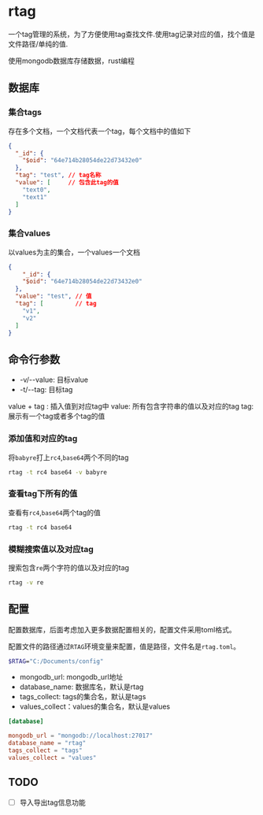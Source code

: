 # rtag

一个tag管理的系统，为了方便使用tag查找文件.使用tag记录对应的值，找个值是文件路径/单纯的值.

使用mongodb数据库存储数据，rust编程

## 数据库

### 集合tags

存在多个文档，一个文档代表一个tag，每个文档中的值如下

```json
{
  "_id": {
    "$oid": "64e714b28054de22d73432e0"
  },
  "tag": "test", // tag名称
  "value": [     // 包含此tag的值
    "text0",
    "text1"
  ]
}
```

### 集合values

以values为主的集合，一个values一个文档

```json
{
    "_id": {
    "$oid": "64e714b28054de22d73432e0"
  },
  "value": "test", // 值
  "tag": [         // tag
    "v1",
    "v2"
  ]
}
```


## 命令行参数

+ -v/--value: 目标value
+ -t/--tag: 目标tag

value + tag : 插入值到对应tag中
value: 所有包含字符串的值以及对应的tag
tag: 展示有一个tag或者多个tag的值

### 添加值和对应的tag

将`babyre`打上`rc4`,`base64`两个不同的tag

```sh
rtag -t rc4 base64 -v babyre
```

### 查看tag下所有的值

查看有`rc4`,`base64`两个tag的值

```sh
rtag -t rc4 base64
```

### 模糊搜索值以及对应tag

搜索包含`re`两个字符的值以及对应的tag

```sh
rtag -v re
```

## 配置

配置数据库，后面考虑加入更多数据配置相关的，配置文件采用toml格式。

配置文件的路径通过`RTAG`环境变量来配置，值是路径，文件名是`rtag.toml`。

```sh
$RTAG="C:/Documents/config"
```

+ mongodb_url: mongodb_url地址
+ database_name: 数据库名，默认是rtag
+ tags_collect: tags的集合名，默认是tags
+ values_collect：values的集合名，默认是values

```toml
[database]

mongodb_url = "mongodb://localhost:27017"
database_name = "rtag"
tags_collect = "tags"
values_collect = "values"
```

## TODO

 - [ ] 导入导出tag信息功能